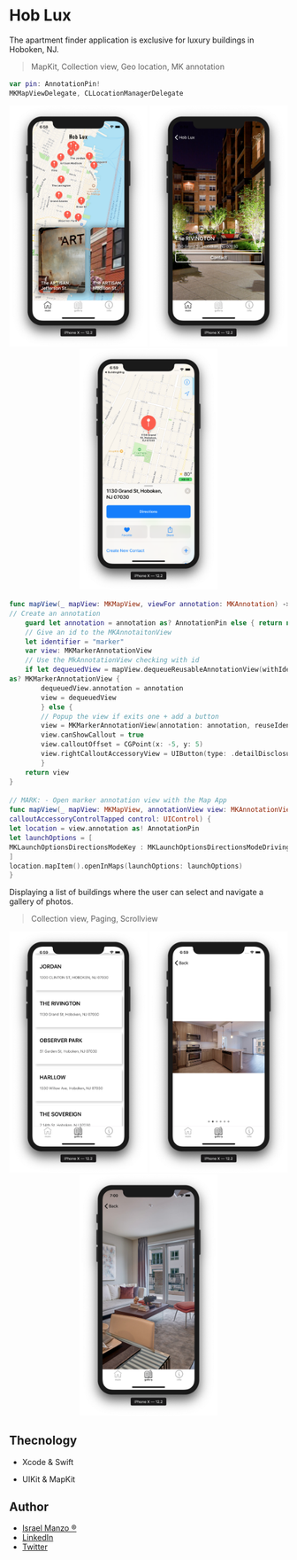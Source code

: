 # Hob Lux

The apartment finder application is exclusive for luxury buildings in Hoboken, NJ.

> MapKit, Collection view, Geo location, MK annotation

```Swift
var pin: AnnotationPin! 
MKMapViewDelegate, CLLocationManagerDelegate
```

<p align="center">
    <img src="/img/main.png" width="250"> <img src="/img/two.png" width="250"> <img src="/img/map.png" width="250">
</p>

```Swift
func mapView(_ mapView: MKMapView, viewFor annotation: MKAnnotation) -> MKAnnotationView? {
// Create an annotation
    guard let annotation = annotation as? AnnotationPin else { return nil }
    // Give an id to the MKAnnotaitonView
    let identifier = "marker"
    var view: MKMarkerAnnotationView
    // Use the MkAnnotationView checking with id
    if let dequeuedView = mapView.dequeueReusableAnnotationView(withIdentifier: identifier)
as? MKMarkerAnnotationView {
        dequeuedView.annotation = annotation
        view = dequeuedView
        } else {
        // Popup the view if exits one + add a button
        view = MKMarkerAnnotationView(annotation: annotation, reuseIdentifier: identifier)
        view.canShowCallout = true
        view.calloutOffset = CGPoint(x: -5, y: 5)
        view.rightCalloutAccessoryView = UIButton(type: .detailDisclosure)
        }
    return view
}

// MARK: - Open marker annotation view with the Map App
func mapView(_ mapView: MKMapView, annotationView view: MKAnnotationView,
calloutAccessoryControlTapped control: UIControl) {
let location = view.annotation as! AnnotationPin
let launchOptions = [
MKLaunchOptionsDirectionsModeKey : MKLaunchOptionsDirectionsModeDriving
]
location.mapItem().openInMaps(launchOptions: launchOptions)
}
```

Displaying a list of buildings where the user can select and navigate a gallery of photos.

> Collection view, Paging, Scrollview

<p align="center">
    <img src="/img/list.png" width="250"> <img src="/img/page.png" width="250"> <img src="/img/four.png" width="250">
</p>

## Thecnology

- Xcode & Swift

- UIKit & MapKit

## Author
-  [Israel Manzo ®](http://israelmanzo.com)
- [LinkedIn](https://www.linkedin.com/in/israel-manzo/)
- [Twitter](https://twitter.com/israman30)

